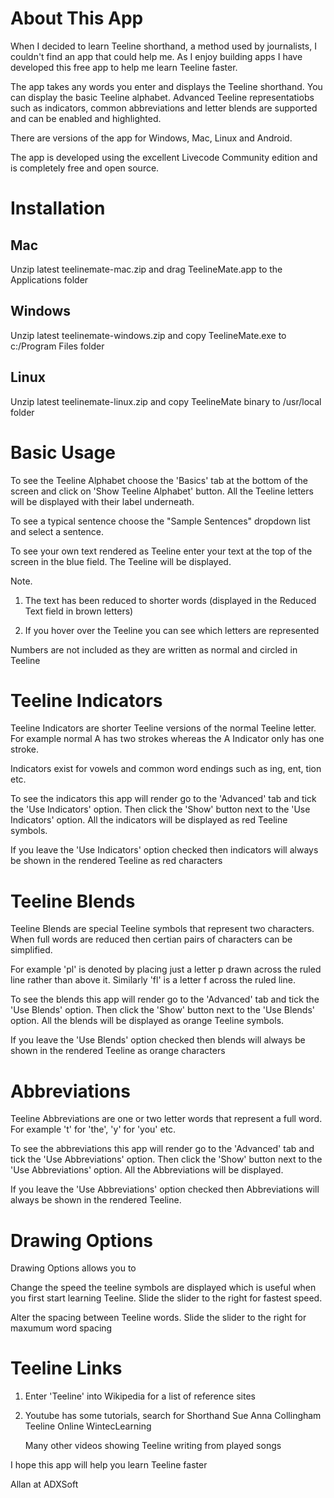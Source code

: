 # About This App

When I decided to learn Teeline shorthand, a method used by journalists, I couldn't find an app that could help me. As I enjoy building apps I have developed this free app to help me learn Teeline faster.

The app takes any words you enter and displays the Teeline shorthand. You can display the basic Teeline alphabet. Advanced Teeline representatiobs such as indicators, common abbreviations and letter blends are supported and can be enabled and highlighted. 

There are versions of the app for Windows, Mac, Linux and Android. 

The app is developed using the excellent Livecode Community edition and is completely free and open source.

# Installation
## Mac
Unzip latest teelinemate-mac.zip and drag TeelineMate.app to the Applications folder

## Windows
Unzip latest teelinemate-windows.zip and copy TeelineMate.exe to c:/Program Files folder

## Linux
Unzip latest teelinemate-linux.zip and copy TeelineMate binary to /usr/local folder

# Basic Usage
To see the Teeline Alphabet choose the 'Basics' tab at the bottom of the screen and click on 'Show Teeline Alphabet' button. All the Teeline letters will be displayed with their label underneath.

To see a typical sentence choose the "Sample Sentences" dropdown list and select a sentence.

To see your own text rendered as Teeline enter your text at the top of the screen in the blue field. The Teeline will be displayed.

Note.

1. The text has been reduced to shorter words (displayed in the Reduced Text field in brown letters)

2. If you hover over the Teeline you can see which letters are represented

Numbers are not included as they are written as normal and circled in Teeline

# Teeline Indicators

Teeline Indicators are shorter Teeline versions of the normal Teeline letter. For example normal A has two strokes whereas the A Indicator only has one stroke.

Indicators exist for vowels and common word endings such as ing, ent, tion etc.

To see the indicators this app will render go to the 'Advanced' tab and tick the 'Use Indicators' option. Then click the 'Show' button next to the 'Use Indicators' option. All the indicators will be displayed as red Teeline symbols.

If you leave the 'Use Indicators' option checked then indicators will always be shown in the rendered Teeline as red characters 

# Teeline Blends
Teeline Blends are special Teeline symbols that represent two characters. When full words are reduced then certian pairs of characters can be simplified.

For example 'pl' is denoted by placing just a letter p drawn across the ruled line rather than above it. Similarly 'fl' is a letter f across the ruled line. 

To see the blends this app will render go to the 'Advanced' tab and tick the 'Use Blends' option. Then click the 'Show' button next to the 'Use Blends' option. All the blends will be displayed as orange Teeline symbols.

If you leave the 'Use Blends' option checked then blends will always be shown in the rendered Teeline as orange characters 

# Abbreviations
Teeline Abbreviations are one or two letter words that represent a full word.
For example 't' for 'the', 'y' for 'you' etc.

To see the abbreviations this app will render go to the 'Advanced' tab and tick the 'Use Abbreviations' option. Then click the 'Show' button next to the 'Use Abbreviations' option. All the Abbreviations will be displayed.

If you leave the 'Use Abbreviations' option checked then Abbreviations will always be shown in the rendered Teeline. 

# Drawing Options
Drawing Options allows you to

Change the speed the teeline symbols are displayed which is useful when you first start learning Teeline. Slide the slider to the right for fastest speed.

Alter the spacing between Teeline words. Slide the slider to the right for maxumum word spacing

# Teeline Links
1. Enter 'Teeline' into Wikipedia for a list of reference sites

2. Youtube has some tutorials, search for 
	Shorthand Sue
	Anna Collingham
	Teeline Online
	WintecLearning
 
   Many other videos showing Teeline writing from played songs

I hope this app will help you learn Teeline faster

Allan at ADXSoft
